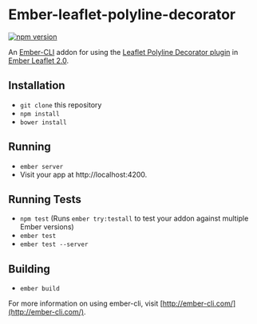 # Ember-leaflet-polyline-decorator

[![npm version](https://badge.fury.io/js/%40transitland%2Fember-leaflet-polyline-decorator.svg)](https://badge.fury.io/js/%40transitland%2Fember-leaflet-polyline-decorator)

An [Ember-CLI](https://ember-cli.com/) addon for using the [Leaflet Polyline Decorator plugin](https://github.com/bbecquet/Leaflet.PolylineDecorator) in [Ember Leaflet 2.0](http://www.ember-leaflet.com/).


## Installation

* `git clone` this repository
* `npm install`
* `bower install`

## Running

* `ember server`
* Visit your app at http://localhost:4200.

## Running Tests

* `npm test` (Runs `ember try:testall` to test your addon against multiple Ember versions)
* `ember test`
* `ember test --server`

## Building

* `ember build`

For more information on using ember-cli, visit [http://ember-cli.com/](http://ember-cli.com/).
